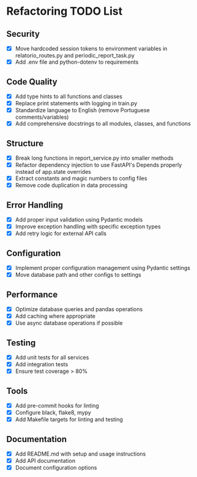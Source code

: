 # Refactoring TODO List

## Security
- [x] Move hardcoded session tokens to environment variables in relatorio_routes.py and periodic_report_task.py
- [x] Add .env file and python-dotenv to requirements

## Code Quality
- [x] Add type hints to all functions and classes
- [x] Replace print statements with logging in train.py
- [x] Standardize language to English (remove Portuguese comments/variables)
- [x] Add comprehensive docstrings to all modules, classes, and functions

## Structure
- [x] Break long functions in report_service.py into smaller methods
- [x] Refactor dependency injection to use FastAPI's Depends properly instead of app.state overrides
- [x] Extract constants and magic numbers to config files
- [x] Remove code duplication in data processing

## Error Handling
- [x] Add proper input validation using Pydantic models
- [x] Improve exception handling with specific exception types
- [x] Add retry logic for external API calls

## Configuration
- [x] Implement proper configuration management using Pydantic settings
- [x] Move database path and other configs to settings

## Performance
- [x] Optimize database queries and pandas operations
- [x] Add caching where appropriate
- [x] Use async database operations if possible

## Testing
- [x] Add unit tests for all services
- [x] Add integration tests
- [x] Ensure test coverage > 80%

## Tools
- [x] Add pre-commit hooks for linting
- [x] Configure black, flake8, mypy
- [x] Add Makefile targets for linting and testing

## Documentation
- [x] Add README.md with setup and usage instructions
- [x] Add API documentation
- [x] Document configuration options
